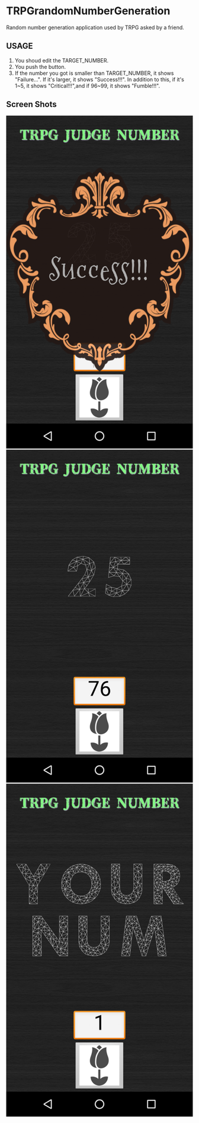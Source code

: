 # TRPGrandomNumberGeneration
Random number generation application used by TRPG asked by a friend.

## USAGE
1. You shoud edit the TARGET_NUMBER.
2. You push the button.
3. If the number you got is smaller than TARGET_NUMBER, it shows "Failure...". If it's larger, it shows "Success!!!". In addition to this, if it's 1~5, it shows "Critical!!!",and if 96~99, it shows "Fumble!!!".

## Screen Shots
![SS1](https://github.com/TomoyaFujita2016/ScreenShots/blob/master/TRPG_Judge_Number/Screenshot_1496681690.png)
![SS2](https://github.com/TomoyaFujita2016/ScreenShots/blob/master/TRPG_Judge_Number/Screenshot_1496683061.png)
![SS3](https://github.com/TomoyaFujita2016/ScreenShots/blob/master/TRPG_Judge_Number/Screenshot_1496683037.png)
